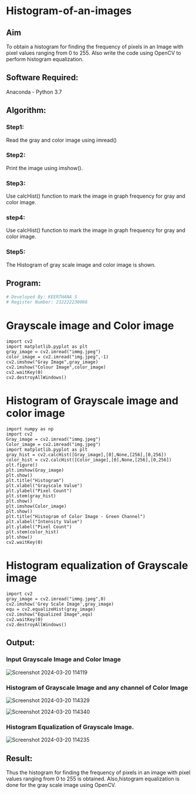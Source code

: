 # Histogram-of-an-images
## Aim
To obtain a histogram for finding the frequency of pixels in an Image with pixel values ranging from 0 to 255. Also write the code using OpenCV to perform histogram equalization.

## Software Required:
Anaconda - Python 3.7

## Algorithm:
### Step1:
Read the gray and color image using imread()

### Step2:
Print the image using imshow().



### Step3:
Use calcHist() function to mark the image in graph frequency for gray and color image.

### step4:
Use calcHist() function to mark the image in graph frequency for gray and color image.

### Step5:
The Histogram of gray scale image and color image is shown.


## Program:
```python
# Developed By: KEERTHANA S
# Register Number: 212222230066
```
# Grayscale image and Color image
```
import cv2
import matplotlib.pyplot as plt
gray_image = cv2.imread("immg.jpeg")
color_image = cv2.imread("img.jpeg",-1)
cv2.imshow("Gray Image",gray_image)
cv2.imshow("Colour Image",color_image)
cv2.waitKey(0)
cv2.destroyAllWindows()
```
# Histogram of Grayscale image and color image
```
import numpy as np
import cv2
Gray_image = cv2.imread("immg.jpeg")
Color_image = cv2.imread("img.jpeg")
import matplotlib.pyplot as plt
gray_hist = cv2.calcHist([Gray_image],[0],None,[256],[0,256])
color_hist = cv2.calcHist([Color_image],[0],None,[256],[0,256])
plt.figure()
plt.imshow(Gray_image)
plt.show()
plt.title("Histogram")
plt.xlabel("Grayscale Value")
plt.ylabel("Pixel Count")
plt.stem(gray_hist)
plt.show()
plt.imshow(Color_image)
plt.show()
plt.title("Histogram of Color Image - Green Channel")
plt.xlabel("Intensity Value")
plt.ylabel("Pixel Count")
plt.stem(color_hist)
plt.show()
cv2.waitKey(0)
```
# Histogram equalization of Grayscale image
```
import cv2
gray_image = cv2.imread("immg.jpeg",0)
cv2.imshow('Grey Scale Image',gray_image)
equ = cv2.equalizeHist(gray_image)
cv2.imshow("Equalized Image",equ)
cv2.waitKey(0)
cv2.destroyAllWindows()
```

## Output:
### Input Grayscale Image and Color Image

![Screenshot 2024-03-20 114119](https://github.com/premalatha-sureshbabu/Histogram-of-an-images/assets/120620842/1e4bae86-914d-4f2f-8d01-85e7aa475836)


### Histogram of Grayscale Image and any channel of Color Image

![Screenshot 2024-03-20 114329](https://github.com/premalatha-sureshbabu/Histogram-of-an-images/assets/120620842/cd4d453c-f8f9-46f4-910c-935f2e0fb0cb)

![Screenshot 2024-03-20 114340](https://github.com/premalatha-sureshbabu/Histogram-of-an-images/assets/120620842/bcf06fea-77ac-4607-bc8e-6544bf27831d)


### Histogram Equalization of Grayscale Image.

![Screenshot 2024-03-20 114235](https://github.com/premalatha-sureshbabu/Histogram-of-an-images/assets/120620842/8b3a4c08-f057-4805-849d-f47154b0872d)


## Result: 
Thus the histogram for finding the frequency of pixels in an image with pixel values ranging from 0 to 255 is obtained. Also,histogram equalization is done for the gray scale image using OpenCV.
